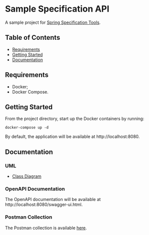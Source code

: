 # Sample Specification API

A sample project for [Spring Specification Tools](https://github.com/fagnerlima/spring-specification-tools).

## Table of Contents

- [Requirements](#requirements)
- [Getting Started](#getting-started)
- [Documentation](#documentation)

## Requirements

* Docker;
* Docker Compose.

## Getting Started

From the project directory, start up the Docker containers by running:

```
docker-compose up -d
```

By default, the application will be available at http://localhost:8080.

## Documentation

### UML

- [Class Diagram](/docs/uml/sample-specification-api_class-diagram.jpg)

### OpenAPI Documentation

The OpenAPI documentation will be available at http://localhost:8080/swagger-ui.html.

### Postman Collection

The Postman collection is available [here](/postman/open-planner-api.postman_collection.json).
